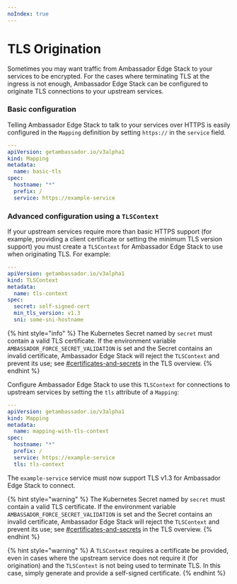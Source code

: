 ```yaml
---
noIndex: true
---
```


# TLS Origination

Sometimes you may want traffic from Ambassador Edge Stack to your services to be encrypted. For the cases where terminating TLS at the ingress is not enough, Ambassador Edge Stack can be configured to originate TLS connections to your upstream services.

### Basic configuration

Telling Ambassador Edge Stack to talk to your services over HTTPS is easily configured in the `Mapping` definition by setting `https://` in the `service` field.

```yaml
---
apiVersion: getambassador.io/v3alpha1
kind: Mapping
metadata:
  name: basic-tls
spec:
  hostname: "*"
  prefix: /
  service: https://example-service
```

### Advanced configuration using a `TLSContext`

If your upstream services require more than basic HTTPS support (for example, providing a client certificate or setting the minimum TLS version support) you must create a `TLSContext` for Ambassador Edge Stack to use when originating TLS. For example:

```yaml
---
apiVersion: getambassador.io/v3alpha1
kind: TLSContext
metadata:
  name: tls-context
spec:
  secret: self-signed-cert
  min_tls_version: v1.3
  sni: some-sni-hostname
```

{% hint style="info" %}
The Kubernetes Secret named by `secret` must contain a valid TLS certificate. If the environment variable `AMBASSADOR_FORCE_SECRET_VALIDATION` is set and the Secret contains an invalid certificate, Ambassador Edge Stack will reject the `TLSContext` and prevent its use; see [#certificates-and-secrets](tls-overview.md#certificates-and-secrets "mention") in the TLS overview.
{% endhint %}

Configure Ambassador Edge Stack to use this `TLSContext` for connections to upstream services by setting the `tls` attribute of a `Mapping`:

```yaml
---
apiVersion: getambassador.io/v3alpha1
kind: Mapping
metadata:
  name: mapping-with-tls-context
spec:
  hostname: "*"
  prefix: /
  service: https://example-service
  tls: tls-context
```

The `example-service` service must now support TLS v1.3 for Ambassador Edge Stack to connect.

{% hint style="warning" %}
The Kubernetes Secret named by `secret` must contain a valid TLS certificate. If the environment variable `AMBASSADOR_FORCE_SECRET_VALIDATION` is set and the Secret contains an invalid certificate, Ambassador Edge Stack will reject the `TLSContext` and prevent its use; see [#certificates-and-secrets](tls-overview.md#certificates-and-secrets "mention") in the TLS overview.
{% endhint %}

{% hint style="warning" %}
A `TLSContext` requires a certificate be provided, even in cases where the upstream service does not require it (for origination) and the `TLSContext` is not being used to terminate TLS. In this case, simply generate and provide a self-signed certificate.
{% endhint %}
